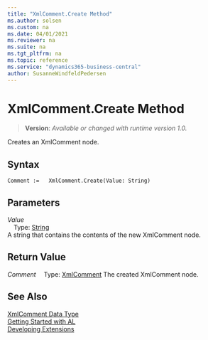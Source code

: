 ```yaml
---
title: "XmlComment.Create Method"
ms.author: solsen
ms.custom: na
ms.date: 04/01/2021
ms.reviewer: na
ms.suite: na
ms.tgt_pltfrm: na
ms.topic: reference
ms.service: "dynamics365-business-central"
author: SusanneWindfeldPedersen
---
```

[//]: # (START>DO_NOT_EDIT)
[//]: # (IMPORTANT:Do not edit any of the content between here and the END>DO_NOT_EDIT.)
[//]: # (Any modifications should be made in the .xml files in the ModernDev repo.)
# XmlComment.Create Method
> **Version**: _Available or changed with runtime version 1.0._

Creates an XmlComment node.


## Syntax
```
Comment :=   XmlComment.Create(Value: String)
```
## Parameters
*Value*  
&emsp;Type: [String](../string/string-data-type.md)  
A string that contains the contents of the new XmlComment node.  


## Return Value
*Comment*
&emsp;Type: [XmlComment](xmlcomment-data-type.md)
The created XmlComment node.


[//]: # (IMPORTANT: END>DO_NOT_EDIT)
## See Also
[XmlComment Data Type](xmlcomment-data-type.md)  
[Getting Started with AL](../../devenv-get-started.md)  
[Developing Extensions](../../devenv-dev-overview.md)